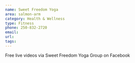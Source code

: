 ```yaml
---
name: Sweet Freedom Yoga
area: salmon-arm
category: Health & Wellness
type: Fitness
phone: 250-832-2720
email: 
url: 
tags:
---
```


Free live videos via Sweet Freedom Yoga Group on Facebook